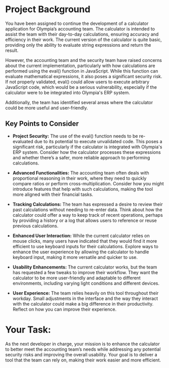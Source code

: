 # Project Background

You have been assigned to continue the development of a calculator application for Olympia’s accounting team. The calculator is intended to assist the team with their day-to-day calculations, ensuring accuracy and efficiency in their work. The current version of the calculator is quite basic, providing only the ability to evaluate string expressions and return the result.

However, the accounting team and the security team have raised concerns about the current implementation, particularly with how calculations are performed using the eval() function in JavaScript. While this function can evaluate mathematical expressions, it also poses a significant security risk. If not properly validated, eval() could allow users to execute arbitrary JavaScript code, which would be a serious vulnerability, especially if the calculator were to be integrated into Olympia's ERP system.

Additionally, the team has identified several areas where the calculator could be more useful and user-friendly.

## Key Points to Consider

- **Project Security:** The use of the eval() function needs to be re-evaluated due to its potential to execute unvalidated code. This poses a significant risk, particularly if the calculator is integrated with Olympia's ERP system. Consider how the calculator processes these expressions and whether there’s a safer, more reliable approach to performing calculations.

- **Advanced Functionalities:** The accounting team often deals with proportional reasoning in their work, where they need to quickly compare ratios or perform cross-multiplication. Consider how you might introduce features that help with such calculations, making the tool more aligned with their financial tasks.

- **Tracking Calculations:** The team has expressed a desire to review their past calculations without needing to re-enter data. Think about how the calculator could offer a way to keep track of recent operations, perhaps by providing a history or a log that allows users to reference or reuse previous calculations.

- **Enhanced User Interaction:** While the current calculator relies on mouse clicks, many users have indicated that they would find it more efficient to use keyboard inputs for their calculations. Explore ways to enhance the user experience by allowing the calculator to handle keyboard input, making it more versatile and quicker to use.

- **Usability Enhancements:** The current calculator works, but the team has requested a few tweaks to improve their workflow. They want the calculator to be more user-friendly and adaptable to different environments, including varying light conditions and different devices.

- **User Experience:** The team relies heavily on this tool throughout their workday. Small adjustments in the interface and the way they interact with the calculator could make a big difference in their productivity. Reflect on how you can improve their experience.

# Your Task:

As the next developer in charge, your mission is to enhance the calculator to better meet the accounting team’s needs while addressing any potential security risks and improving the overall usability. Your goal is to deliver a tool that the team can rely on, making their work easier and more efficient.
